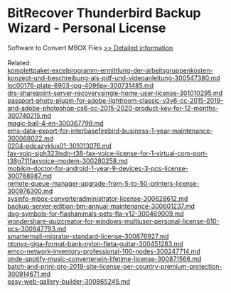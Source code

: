 # BitRecover Thunderbird Backup Wizard - Personal License
Software to Convert MBOX Files
[>> Detailed information](https://secure.shareit.com/shareit/product.html?productid=300900553&affiliateid=200057808)<br/><br/>Related:
<br />[komplettpaket-excelprogramm-ermittlung-der-arbeitsgruppenkosten-konzept-und-beschreibung-als-pdf-und-videoanleitung-300547380.md](https://github.com/downloadplanet/downloadplanet/blob/main/komplettpaket-excelprogramm-ermittlung-der-arbeitsgruppenkosten-konzept-und-beschreibung-als-pdf-und-videoanleitung-300547380.md)<br />[loc00176-plate-6903-jpg-4096px-300731485.md](https://github.com/downloadplanet/downloadplanet/blob/main/loc00176-plate-6903-jpg-4096px-300731485.md)<br />[drs-sharepoint-server-recoverysingle-home-user-license-301010295.md](https://github.com/downloadplanet/downloadplanet/blob/main/drs-sharepoint-server-recoverysingle-home-user-license-301010295.md)<br />[passport-photo-plugin-for-adobe-lightroom-classic-v3v6-cc-2015-2019-and-adobe-photoshop-cs6-cc-2015-2020-product-key-for-12-months-300740215.md](https://github.com/downloadplanet/downloadplanet/blob/main/passport-photo-plugin-for-adobe-lightroom-classic-v3v6-cc-2015-2019-and-adobe-photoshop-cs6-cc-2015-2020-product-key-for-12-months-300740215.md)<br />[magic-ball-4-en-300367799.md](https://github.com/downloadplanet/downloadplanet/blob/main/magic-ball-4-en-300367799.md)<br />[ems-data-export-for-interbasefirebird-business-1-year-maintenance-300068022.md](https://github.com/downloadplanet/downloadplanet/blob/main/ems-data-export-for-interbasefirebird-business-1-year-maintenance-300068022.md)<br />[0204-pdcazyklus01-301013076.md](https://github.com/downloadplanet/downloadplanet/blob/main/0204-pdcazyklus01-301013076.md)<br />[fax-voip-siph323isdn-t38-fax-voice-license-for-1-virtual-com-port-t38g711faxvoice-modem-300280258.md](https://github.com/downloadplanet/downloadplanet/blob/main/fax-voip-siph323isdn-t38-fax-voice-license-for-1-virtual-com-port-t38g711faxvoice-modem-300280258.md)<br />[mobikin-doctor-for-android-1-year-9-devices-3-pcs-license-300788987.md](https://github.com/downloadplanet/downloadplanet/blob/main/mobikin-doctor-for-android-1-year-9-devices-3-pcs-license-300788987.md)<br />[remote-queue-manager-upgrade-from-5-to-50-printers-license-300976300.md](https://github.com/downloadplanet/downloadplanet/blob/main/remote-queue-manager-upgrade-from-5-to-50-printers-license-300976300.md)<br />[sysinfo-mbox-converteradministrator-license-300628612.md](https://github.com/downloadplanet/downloadplanet/blob/main/sysinfo-mbox-converteradministrator-license-300628612.md)<br />[backup-server-edition-bm-annual-maintenance-300601237.md](https://github.com/downloadplanet/downloadplanet/blob/main/backup-server-edition-bm-annual-maintenance-300601237.md)<br />[dog-symbols-for-flashanimals-pets-fla-v12-300469009.md](https://github.com/downloadplanet/downloadplanet/blob/main/dog-symbols-for-flashanimals-pets-fla-v12-300469009.md)<br />[wondershare-quizcreator-for-windows-multiuser-personal-license-610-pcs-300947793.md](https://github.com/downloadplanet/downloadplanet/blob/main/wondershare-quizcreator-for-windows-multiuser-personal-license-610-pcs-300947793.md)<br />[smartermail-migrator-standard-license-300876927.md](https://github.com/downloadplanet/downloadplanet/blob/main/smartermail-migrator-standard-license-300876927.md)<br />[ntonyx-giga-format-bank-nylon-fleta-guitar-300451283.md](https://github.com/downloadplanet/downloadplanet/blob/main/ntonyx-giga-format-bank-nylon-fleta-guitar-300451283.md)<br />[emco-network-inventory-professional-100-nodes-300247714.md](https://github.com/downloadplanet/downloadplanet/blob/main/emco-network-inventory-professional-100-nodes-300247714.md)<br />[onde-spotify-music-converterwin-lifetime-license-300871566.md](https://github.com/downloadplanet/downloadplanet/blob/main/onde-spotify-music-converterwin-lifetime-license-300871566.md)<br />[batch-and-print-pro-2019-site-license-per-country-premium-protection-300914671.md](https://github.com/downloadplanet/downloadplanet/blob/main/batch-and-print-pro-2019-site-license-per-country-premium-protection-300914671.md)<br />[easy-web-gallery-builder-300865245.md](https://github.com/downloadplanet/downloadplanet/blob/main/easy-web-gallery-builder-300865245.md)